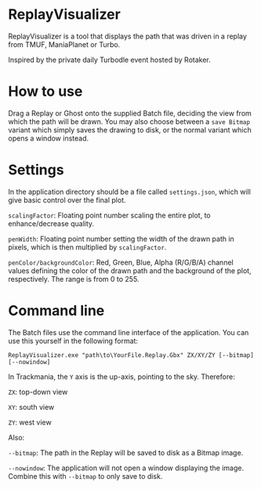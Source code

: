 # ReplayVisualizer
ReplayVisualizer is a tool that displays the path that was driven in a replay from TMUF, ManiaPlanet or Turbo.

Inspired by the private daily Turbodle event hosted by Rotaker.

# How to use
Drag a Replay or Ghost onto the supplied Batch file, deciding the view from which the path will be drawn. You may also choose between a `save Bitmap` variant which simply saves the drawing to disk, or the normal variant which opens a window instead.

# Settings
In the application directory should be a file called `settings.json`, which will give basic control over the final plot.

`scalingFactor`: Floating point number scaling the entire plot, to enhance/decrease quality.

`penWidth`: Floating point number setting the width of the drawn path in pixels, which is then multiplied by `scalingFactor`.

`penColor/backgroundColor`: Red, Green, Blue, Alpha (R/G/B/A) channel values defining the color of the drawn path and the background of the plot, respectively. The range is from 0 to 255.

# Command line
The Batch files use the command line interface of the application. You can use this yourself in the following format:

`ReplayVisualizer.exe "path\to\YourFile.Replay.Gbx" ZX/XY/ZY [--bitmap] [--nowindow]`

In Trackmania, the `Y` axis is the up-axis, pointing to the sky. Therefore:

`ZX`: top-down view

`XY`: south view

`ZY`: west view

Also:

`--bitmap`: The path in the Replay will be saved to disk as a Bitmap image.

`--nowindow`: The application will not open a window displaying the image. Combine this with `--bitmap` to only save to disk.
